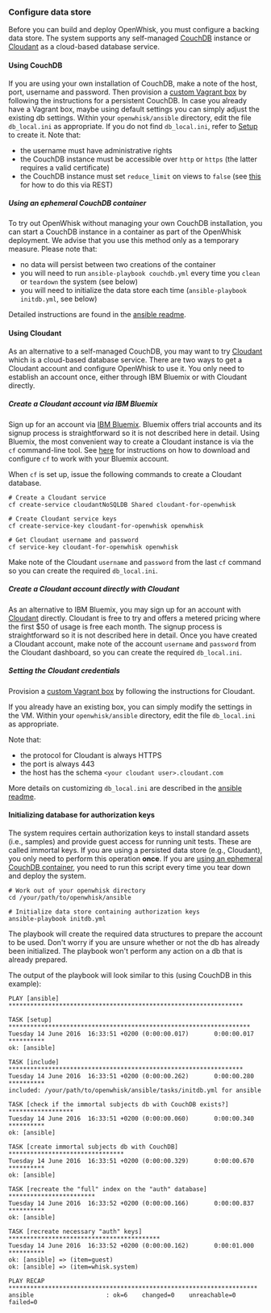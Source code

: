### Configure data store

Before you can build and deploy OpenWhisk, you must configure a backing data store. The system supports any self-managed [CouchDB](using-couchdb) instance or
[Cloudant](using-cloudant) as a cloud-based database service.

#### Using CouchDB

If you are using your own installation of CouchDB, make a note of the host, port, username and password. Then provision a [custom Vagrant box](../vagrant/custom/README.md) by following the instructions for a persistent CouchDB. In case you already have a Vagrant box, maybe using default settings you can simply adjust the existing db settings. Within your `openwhisk/ansible` directory, edit the file `db_local.ini` as appropriate. If you do not find `db_local.ini`, refer to [Setup](../../ansible/README.md#setup) to create it. Note that:

   * the username must have administrative rights
   * the CouchDB instance must be accessible over `http` or `https` (the latter requires a valid certificate)
   * the CouchDB instance must set `reduce_limit` on views to `false` (see [this](../../ansible/README.md#persistent-couchdb) for how to do this via REST)

##### Using an ephemeral CouchDB container

To try out OpenWhisk without managing your own CouchDB installation, you can start a CouchDB instance in a container as part of the OpenWhisk deployment. We advise that you use this method only as a temporary measure. Please note that:

  * no data will persist between two creations of the container
  * you will need to run `ansible-playbook couchdb.yml` every time you `clean` or `teardown` the system (see below)
  * you will need to initialize the data store each time (`ansible-playbook initdb.yml`, see below)

Detailed instructions are found in the [ansible readme](../../ansible/README.md).

#### Using Cloudant

As an alternative to a self-managed CouchDB, you may want to try [Cloudant](https://cloudant.com) which is a cloud-based database service. 
There are two ways to get a Cloudant account and configure OpenWhisk to use it. 
You only need to establish an account once, either through IBM Bluemix or with Cloudant directly. 

##### Create a Cloudant account via IBM Bluemix
Sign up for an account via [IBM Bluemix](https://bluemix.net). Bluemix offers trial accounts and its signup process is straightforward so it is not described here in detail. Using Bluemix, the most convenient way to create a Cloudant instance is via the `cf` command-line tool. See [here](https://www.ng.bluemix.net/docs/starters/install_cli.html) for instructions on how to download and configure `cf` to work with your Bluemix account.

When `cf` is set up, issue the following commands to create a Cloudant database.

  ```
  # Create a Cloudant service
  cf create-service cloudantNoSQLDB Shared cloudant-for-openwhisk

  # Create Cloudant service keys
  cf create-service-key cloudant-for-openwhisk openwhisk

  # Get Cloudant username and password
  cf service-key cloudant-for-openwhisk openwhisk
  ```

Make note of the Cloudant `username` and `password` from the last `cf` command so you can create the required `db_local.ini`.

##### Create a Cloudant account directly with Cloudant

As an alternative to IBM Bluemix, you may sign up for an account with [Cloudant](https://cloudant.com) directly. Cloudant is free to try and offers a metered pricing where the first $50 of usage is free each month. The signup process is straightforward so it is not described here in detail.
Once you have created a Cloudant account, make note of the account `username` and `password` from the Cloudant dashboard, so you can create the required `db_local.ini`.

##### Setting the Cloudant credentials 

Provision a [custom Vagrant box](../vagrant/README.md) by following the instructions for Cloudant.

If you already have an existing box, you can simply modify the settings in the VM. Within your `openwhisk/ansible` directory, edit the file `db_local.ini` as appropriate.

Note that:

   * the protocol for Cloudant is always HTTPS
   * the port is always 443
   * the host has the schema `<your cloudant user>.cloudant.com`

More details on customizing `db_local.ini` are described in the [ansible readme](../../ansible/README.md).

#### Initializing database for authorization keys

The system requires certain authorization keys to install standard assets (i.e., samples) and provide guest access for running unit tests.
These are called immortal keys. If you are using a persisted data store (e.g., Cloudant), you only need to perform this operation **once**.
If you are [using an ephemeral CouchDB container](#using-an-ephemeral-couchdb-container), you need to run this script every time you tear down and deploy the system.

  ```
  # Work out of your openwhisk directory
  cd /your/path/to/openwhisk/ansible
  
  # Initialize data store containing authorization keys
  ansible-playbook initdb.yml
  ```

The playbook will create the required data structures to prepare the account to be used.
Don't worry if you are unsure whether or not the db has already been initialized. The playbook won't perform any action on a db that is already prepared.

The output of the playbook will look similar to this (using CouchDB in this example):

  ```
  PLAY [ansible] *****************************************************************

  TASK [setup] *******************************************************************
  Tuesday 14 June 2016  16:33:51 +0200 (0:00:00.017)       0:00:00.017 **********
  ok: [ansible]

  TASK [include] *****************************************************************
  Tuesday 14 June 2016  16:33:51 +0200 (0:00:00.262)       0:00:00.280 **********
  included: /your/path/to/openwhisk/ansible/tasks/initdb.yml for ansible

  TASK [check if the immortal subjects db with CouchDB exists?] ******************
  Tuesday 14 June 2016  16:33:51 +0200 (0:00:00.060)       0:00:00.340 **********
  ok: [ansible]

  TASK [create immortal subjects db with CouchDB] ********************************
  Tuesday 14 June 2016  16:33:51 +0200 (0:00:00.329)       0:00:00.670 **********
  ok: [ansible]

  TASK [recreate the "full" index on the "auth" database] ************************
  Tuesday 14 June 2016  16:33:52 +0200 (0:00:00.166)       0:00:00.837 **********
  ok: [ansible]

  TASK [recreate necessary "auth" keys] ******************************************
  Tuesday 14 June 2016  16:33:52 +0200 (0:00:00.162)       0:00:01.000 **********
  ok: [ansible] => (item=guest)
  ok: [ansible] => (item=whisk.system)

  PLAY RECAP *********************************************************************
  ansible                    : ok=6    changed=0    unreachable=0    failed=0
  ```

